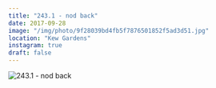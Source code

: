 ```yaml
---
title: "243.1 - nod back"
date: 2017-09-28
image: "/img/photo/9f28039bd4fb5f7876501852f5ad3d51.jpg"
location: "Kew Gardens"
instagram: true
draft: false
---
```


![243.1 - nod back](/img/photo/9f28039bd4fb5f7876501852f5ad3d51.jpg)

